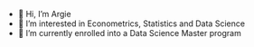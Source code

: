 - 👋 Hi, I’m Argie
- 👀 I’m interested in Econometrics, Statistics and Data Science
- 🌱 I’m currently enrolled into a Data Science Master program

<!---
phoenix1914/phoenix1914 is a ✨ special ✨ repository because its `README.md` (this file) appears on your GitHub profile.
You can click the Preview link to take a look at your changes.
--->

